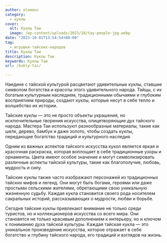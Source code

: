 ```yaml
---
author: olomouc
category:
  - куклы
cover:
  alt: Куклы Таи
  image: /wp-content/uploads/2023/10/tay-people-jpg.webp
date: "2023-10-01T13:54:54+00:00"
tag:
  - игрушки-тайских-народов
title: Куклы Таи
description: Куклы Таи
keywords: Куклы Таи
url: /kukly-tai/

---
```

Наедине с тайской культурой расцветают удивительные куклы, ставшие символом богатства и красоты этого удивительного народа. Тайцы, с их богатым культурным наследием, традиционными обычаями и глубоким восприятием природы, создают куклы, которые несут в себе тепло и волшебство их истории.

Тайские куклы — это не просто объекты украшения, но исключительные творения искусства, олицетворяющие дух тайского народа. Мастера Таи используют разнообразные материалы, такие как шелк, дерево, бамбук и даже золото, чтобы создать куклы, передающие богатство традиций и культурного наследия.

Одним из важных аспектов тайского искусства кукол является яркая и красочная раскраска, которая воплощает в себе традиционные узоры и орнаменты. Цвета имеют особое значение и могут символизировать различные аспекты тайской культуры, такие как благополучие, любовь, мудрость и силу.

Тайские куклы также часто изображают персонажей из традиционных тайских мифов и легенд. Они могут быть богами, героями или даже простыми сельскими жителями, обретающими свою уникальную жизненную судьбу. Каждая кукла становится своего рода носителем сакральных историй, рассказывающих о мудрости, любви и борьбе.

Сегодня тайские куклы привлекают внимание не только среди туристов, но и коллекционеров искусства со всего мира. Они становятся не только красивым дополнением к интерьеру, но и ключом к пониманию духа тайской культуры. Каждая тайская кукла — это уникальное произведение искусства, которое отражает в себе богатство и глубину тайского народа, его традиций и взглядов на жизнь.

